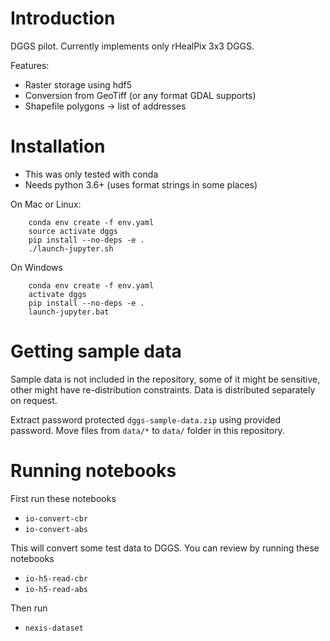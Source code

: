 # Introduction

DGGS pilot. Currently implements only rHealPix 3x3 DGGS.

Features:

- Raster storage using hdf5
- Conversion from GeoTiff (or any format GDAL supports)
- Shapefile polygons -> list of addresses

# Installation

- This was only tested with conda
- Needs python 3.6+ (uses format strings in some places)

On Mac or Linux:

```
    conda env create -f env.yaml
    source activate dggs
    pip install --no-deps -e .
    ./launch-jupyter.sh
```

On Windows

```
    conda env create -f env.yaml
    activate dggs
    pip install --no-deps -e .
    launch-jupyter.bat
```


# Getting sample data

Sample data is not included in the repository, some of it might be sensitive, other might have re-distribution constraints. Data is distributed separately on request.

Extract password protected `dggs-sample-data.zip` using provided password. Move files from `data/*` to `data/` folder in this repository.


# Running notebooks

First run these notebooks

- `io-convert-cbr`
- `io-convert-abs`

This will convert some test data to DGGS. You can review by running these notebooks

- `io-h5-read-cbr`
- `io-h5-read-abs`

Then run

- `nexis-dataset`
